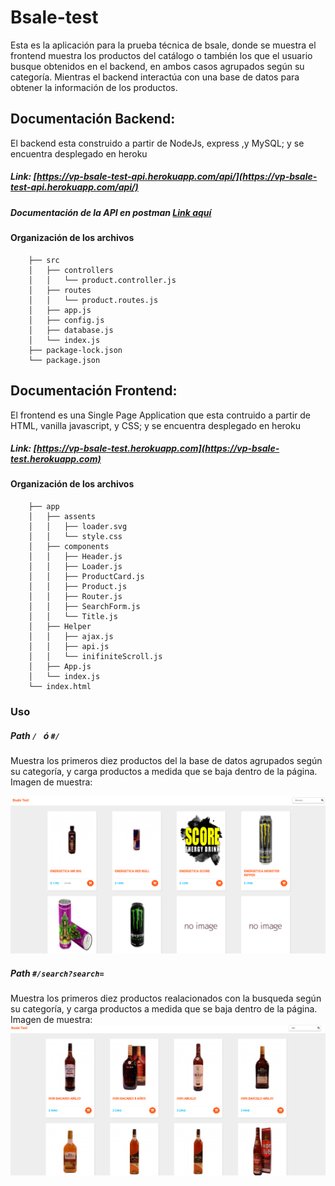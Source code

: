 # Bsale-test

Esta es la aplicación para la prueba técnica de bsale, donde se muestra el frontend muestra los productos del catálogo o también los que el usuario busque obtenidos en el backend,
en ambos casos agrupados según su categoría. Mientras el backend interactúa con una base de datos para obtener la información de los productos. 

## Documentación Backend:

El backend esta construido a partir de NodeJs, express ,y MySQL; y se encuentra desplegado en heroku<br>
##### Link: [https://vp-bsale-test-api.herokuapp.com/api/](https://vp-bsale-test-api.herokuapp.com/api/)
##### Documentación de la API en postman [Link aquí](https://documenter.getpostman.com/view/18405971/UVsEWpoH)

#### Organización de los archivos

```
    ├── src
    │   ├── controllers
    │   │   └── product.controller.js
    │   ├── routes
    │   │   └── product.routes.js
    │   ├── app.js
    │   ├── config.js
    │   ├── database.js
    │   └── index.js
    ├── package-lock.json
    └── package.json
```

## Documentación Frontend:

El frontend es una Single Page Application que esta contruido a partir de HTML, vanilla javascript, y CSS; y se encuentra desplegado en heroku<br>
##### Link: [https://vp-bsale-test.herokuapp.com](https://vp-bsale-test.herokuapp.com)

#### Organización de los archivos

```
    ├── app
    │   ├── assents
    │   │   ├── loader.svg
    │   │   └── style.css
    │   ├── components
    │   │   ├── Header.js
    │   │   ├── Loader.js
    │   │   ├── ProductCard.js
    │   │   ├── Product.js
    │   │   ├── Router.js
    │   │   ├── SearchForm.js
    │   │   └── Title.js
    │   ├── Helper
    │   │   ├── ajax.js
    │   │   ├── api.js
    │   │   └── inifiniteScroll.js
    │   ├── App.js
    │   └── index.js
    └── index.html
```
### Uso 
##### Path  ```/ ``` ó ```#/ ```
Muestra los primeros diez productos del la base de datos agrupados según su categoría, y carga productos a medida que se baja dentro de la página. <br>
Imagen de muestra:

![image text](https://github.com/Nieroppo/bsale-test/blob/main/inicio.png)

##### Path  ```#/search?search= ``` 
Muestra los primeros diez productos realacionados con la busqueda según su categoría, y carga productos a medida que se baja dentro de la página. <br>
Imagen de muestra:
![image text](https://github.com/Nieroppo/bsale-test/blob/main/busqueda.png)

